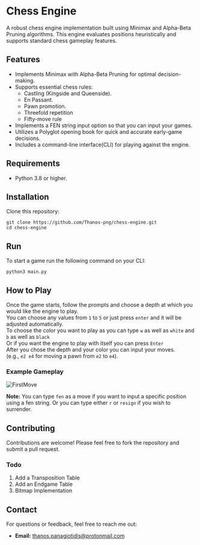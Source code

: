 # Chess Engine
A robust chess engine implementation built using Minimax and Alpha-Beta Pruning algorithms. This engine evaluates positions heuristically and supports standard chess gameplay features.

## Features
* Implements Minimax with Alpha-Beta Pruning for optimal decision-making.
* Supports essential chess rules:
    * Castling (Kingside and Queenside).
    * En Passant.
    * Pawn promotion.
    * Threefold repetition
    * Fifty-move rule
* Implements a FEN string input option so that you can input your games.
* Utilizes a Polyglot opening book for quick and accurate early-game decisions.
* Includes a command-line interface(CLI) for playing against the engine.

## Requirements
* Python 3.8 or higher.

## Installation
Clone this repository:

```
git clone https://github.com/Thanos-png/chess-engine.git
cd chess-engine
```

## Run
To start a game run the following command on your CLI:

```python3 main.py```

## How to Play
Once the game starts, follow the prompts and choose a depth at which you would like the engine to play.  
You can choose any values from ```1``` to ```5``` or just press ```enter``` and it will be adjusted automatically.  
To choose the color you want to play as you can type ```w``` as well as ```white``` and ```b``` as well as ```black```  
Or if you want the engine to play with itself you can press ```Enter```  
After you chose the depth and your color you can input your moves.  
(e.g., ```e2 e4``` for moving a pawn from ```e2``` to ```e4```).

### Example Gameplay

![FirstMove](markdown/console.png)

**Note:** You can type ```fen``` as a move if you want to input a specific position using a fen string. Or you can type either ```r``` or ```resign``` if you wish to surrender.

## Contributing
Contributions are welcome! Please feel free to fork the repository and submit a pull request.

### Todo
1. Add a Transposition Table
2. Add an Endgame Table
3. Bitmap Implementation

## Contact
For questions or feedback, feel free to reach me out:
* **Email:** thanos.panagiotidis@protonmail.com
